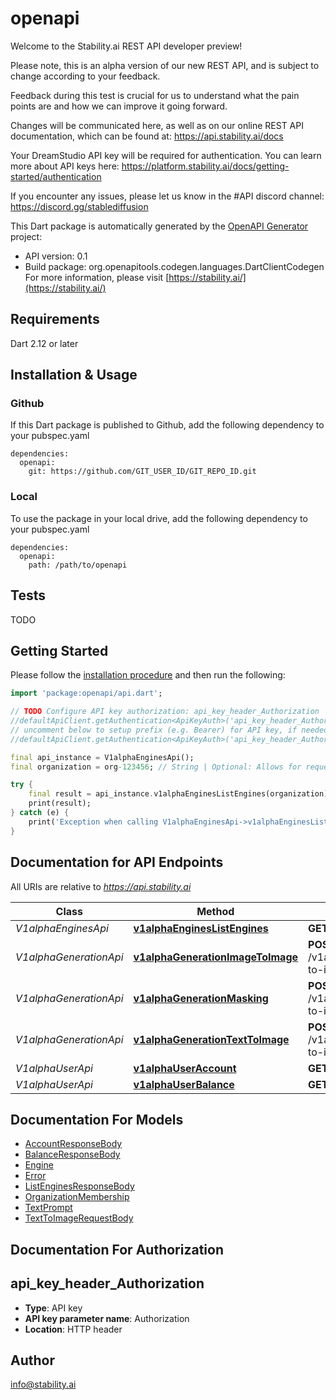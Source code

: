 # openapi
Welcome to the Stability.ai REST API developer preview!

Please note, this is an alpha version of our new REST API, and is subject to change according to
your feedback.

Feedback during this test is crucial for us to understand what the pain points are and how we can
improve it going forward.

Changes will be communicated here, as well as on our online REST API documentation, which can be
found at: https://api.stability.ai/docs

Your DreamStudio API key will be required for authentication. You can learn more about API keys
here: https://platform.stability.ai/docs/getting-started/authentication

If you encounter any issues, please let us know in the #API discord channel:
https://discord.gg/stablediffusion


This Dart package is automatically generated by the [OpenAPI Generator](https://openapi-generator.tech) project:

- API version: 0.1
- Build package: org.openapitools.codegen.languages.DartClientCodegen
For more information, please visit [https://stability.ai/](https://stability.ai/)

## Requirements

Dart 2.12 or later

## Installation & Usage

### Github
If this Dart package is published to Github, add the following dependency to your pubspec.yaml
```
dependencies:
  openapi:
    git: https://github.com/GIT_USER_ID/GIT_REPO_ID.git
```

### Local
To use the package in your local drive, add the following dependency to your pubspec.yaml
```
dependencies:
  openapi:
    path: /path/to/openapi
```

## Tests

TODO

## Getting Started

Please follow the [installation procedure](#installation--usage) and then run the following:

```dart
import 'package:openapi/api.dart';

// TODO Configure API key authorization: api_key_header_Authorization
//defaultApiClient.getAuthentication<ApiKeyAuth>('api_key_header_Authorization').apiKey = 'YOUR_API_KEY';
// uncomment below to setup prefix (e.g. Bearer) for API key, if needed
//defaultApiClient.getAuthentication<ApiKeyAuth>('api_key_header_Authorization').apiKeyPrefix = 'Bearer';

final api_instance = V1alphaEnginesApi();
final organization = org-123456; // String | Optional: Allows for requests to be scoped to an organization other than the user's default.  If not provided, the user's default organization will be used.

try {
    final result = api_instance.v1alphaEnginesListEngines(organization);
    print(result);
} catch (e) {
    print('Exception when calling V1alphaEnginesApi->v1alphaEnginesListEngines: $e\n');
}

```

## Documentation for API Endpoints

All URIs are relative to *https://api.stability.ai*

Class | Method | HTTP request | Description
------------ | ------------- | ------------- | -------------
*V1alphaEnginesApi* | [**v1alphaEnginesListEngines**](doc//V1alphaEnginesApi.md#v1alphaengineslistengines) | **GET** /v1alpha/engines/list | list
*V1alphaGenerationApi* | [**v1alphaGenerationImageToImage**](doc//V1alphaGenerationApi.md#v1alphagenerationimagetoimage) | **POST** /v1alpha/generation/{engine_id}/image-to-image | image-to-image
*V1alphaGenerationApi* | [**v1alphaGenerationMasking**](doc//V1alphaGenerationApi.md#v1alphagenerationmasking) | **POST** /v1alpha/generation/{engine_id}/image-to-image/masking | image-to-image/masking
*V1alphaGenerationApi* | [**v1alphaGenerationTextToImage**](doc//V1alphaGenerationApi.md#v1alphagenerationtexttoimage) | **POST** /v1alpha/generation/{engine_id}/text-to-image | text-to-image
*V1alphaUserApi* | [**v1alphaUserAccount**](doc//V1alphaUserApi.md#v1alphauseraccount) | **GET** /v1alpha/user/account | account
*V1alphaUserApi* | [**v1alphaUserBalance**](doc//V1alphaUserApi.md#v1alphauserbalance) | **GET** /v1alpha/user/balance | balance


## Documentation For Models

 - [AccountResponseBody](doc//AccountResponseBody.md)
 - [BalanceResponseBody](doc//BalanceResponseBody.md)
 - [Engine](doc//Engine.md)
 - [Error](doc//Error.md)
 - [ListEnginesResponseBody](doc//ListEnginesResponseBody.md)
 - [OrganizationMembership](doc//OrganizationMembership.md)
 - [TextPrompt](doc//TextPrompt.md)
 - [TextToImageRequestBody](doc//TextToImageRequestBody.md)


## Documentation For Authorization


## api_key_header_Authorization

- **Type**: API key
- **API key parameter name**: Authorization
- **Location**: HTTP header


## Author

info@stability.ai

